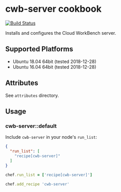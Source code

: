# cwb-server cookbook

[![Build Status](https://travis-ci.org/sealuzh/cwb-chef-repo.svg?branch=master)](https://travis-ci.org/sealuzh/cwb-chef-repo)

Installs and configures the Cloud WorkBench server.


## Supported Platforms

* Ubuntu 18.04 64bit (tested 2018-12-28)
* Ubuntu 16.04 64bit (tested 2018-12-28)

## Attributes

See `attributes` directory.

## Usage

### cwb-server::default

Include `cwb-server` in your node's `run_list`:

```json
{
  "run_list": [
    "recipe[cwb-server]"
  ]
}
```

```ruby
chef.run_list = ['recipe[cwb-server]']
```

```ruby
chef.add_recipe 'cwb-server'
```
